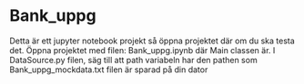 # Bank_uppg
Detta är ett jupyter notebook projekt så öppna projektet där om du ska testa det.
Öppna projektet med filen: Bank_uppg.ipynb där Main classen är. I DataSource.py filen, säg till att path variabeln har den pathen som Bank_uppg_mockdata.txt filen är sparad på din dator
